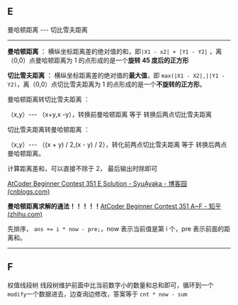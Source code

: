 ## E   

曼哈顿距离 --- 切比雪夫距离 

---

**曼哈顿距离** ： 横纵坐标距离差的绝对值的和，即`|X1 - x2| + |Y1 - Y2|` ，离（0,0）点曼哈顿距离为 1 的点形成的是一个**旋转 45 度后的正方形**

**切比雪夫距离** ： 横纵坐标距离差的绝对值的**最大值**，即 `max(|X1 - X2|,||Y1 - Y2)`，离（0,0）点切比雪夫距离为 1 的点形成的是一个**不旋转的正方形**。

曼哈顿距离转切比雪夫距离 ：

（x,y）--- （x+y,x -y），转换前曼哈顿距离 等于 转换后两点切比雪夫距离

切比雪夫距离转曼哈顿距离 ：

（x,y）---  （(x + y) / 2,(x - y) / 2），转化前两点切比雪夫距离 等于 转换后两点曼哈顿距离。

计算距离差和，可以直接不除于 2， 最后输出时除即可

[AtCoder Beginner Contest 351 E Solution - SyuAyaka - 博客园 (cnblogs.com)](https://www.cnblogs.com/SyuAyaka/articles/-/abc351e)

**曼哈顿距离求解的通法！！！！！**[AtCoder Beginner Contest 351 A~F - 知乎 (zhihu.com)](https://zhuanlan.zhihu.com/p/695014708) 

先排序， `ans += i * now - pre;`，now 表示当前值是第 i 个，pre 表示前面的距离和。



---

## F

权值线段树  线段树维护前面中比当前数字小的数量和总和即可，循环到一个`modify`一个数据进去，边查询边修改，答案等于 `cnt * now - sum`